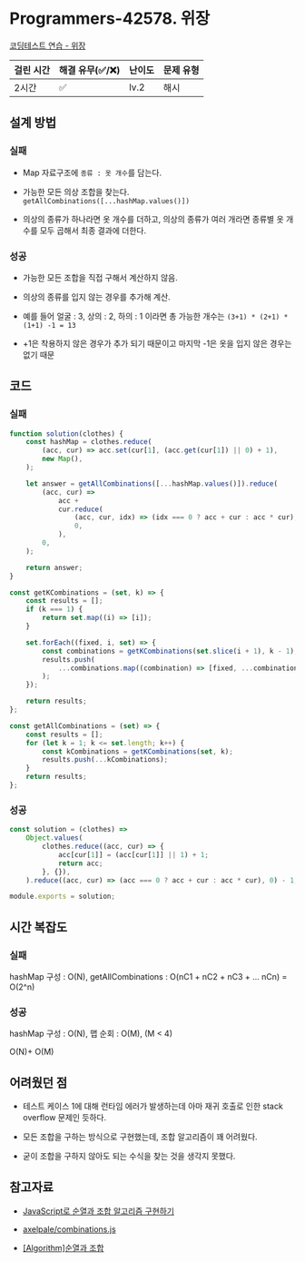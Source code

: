 # Programmers-42578. 위장

[코딩테스트 연습 - 위장](https://programmers.co.kr/learn/courses/30/lessons/42578)



| 걸린 시간 | 해결 유무(✅/❌) | 난이도 | 문제 유형 |
| --- | --- | --- | --- |
| 2시간 | ✅ | lv.2 | 해시 |


## 설계 방법

### 실패

- Map 자료구조에 `종류 : 옷 개수`를 담는다.

- 가능한 모든 의상 조합을 찾는다. `getAllCombinations([...hashMap.values()])`

- 의상의 종류가 하나라면 옷 개수를 더하고, 의상의 종류가 여러 개라면 종류별 옷 개수를 모두 곱해서 최종 결과에 더한다.

### 성공

- 가능한 모든 조합을 직접 구해서 계산하지 않음.

- 의상의 종류를 입지 않는 경우를 추가해 계산.

- 예를 들어 얼굴 : 3, 상의 : 2, 하의 : 1 이라면 총 가능한 개수는 `(3+1) * (2+1) * (1+1) -1 = 13`

- +1은 착용하지 않은 경우가 추가 되기 때문이고 마지막 -1은 옷을 입지 않은 경우는 없기 때문

## 코드

### 실패

```javascript
function solution(clothes) {
    const hashMap = clothes.reduce(
        (acc, cur) => acc.set(cur[1], (acc.get(cur[1]) || 0) + 1),
        new Map(),
    );

    let answer = getAllCombinations([...hashMap.values()]).reduce(
        (acc, cur) =>
            acc +
            cur.reduce(
                (acc, cur, idx) => (idx === 0 ? acc + cur : acc * cur),
                0,
            ),
        0,
    );

    return answer;
}

const getKCombinations = (set, k) => {
    const results = [];
    if (k === 1) {
        return set.map((i) => [i]);
    }

    set.forEach((fixed, i, set) => {
        const combinations = getKCombinations(set.slice(i + 1), k - 1);
        results.push(
            ...combinations.map((combination) => [fixed, ...combination]),
        );
    });

    return results;
};

const getAllCombinations = (set) => {
    const results = [];
    for (let k = 1; k <= set.length; k++) {
        const kCombinations = getKCombinations(set, k);
        results.push(...kCombinations);
    }
    return results;
};
```

### 성공

```javascript
const solution = (clothes) =>
    Object.values(
        clothes.reduce((acc, cur) => {
            acc[cur[1]] = (acc[cur[1]] || 1) + 1;
            return acc;
        }, {}),
    ).reduce((acc, cur) => (acc === 0 ? acc + cur : acc * cur), 0) - 1;

module.exports = solution;
```

## 시간 복잡도

### 실패

hashMap 구성 : O(N),
getAllCombinations : O(nC1 + nC2 + nC3 + ... nCn) = O(2^n)

### 성공

hashMap 구성 : O(N),
맵 순회 : O(M), (M < 4)

O(N)+ O(M)

## 어려웠던 점

- 테스트 케이스 1에 대해 런타임 에러가 발생하는데 아마 재귀 호출로 인한 stack overflow 문제인 듯하다.

- 모든 조합을 구하는 방식으로 구현했는데, 조합 알고리즘이 꽤 어려웠다.

- 굳이 조합을 구하지 않아도 되는 수식을 찾는 것을 생각지 못했다.

## 참고자료

- [JavaScript로 순열과 조합 알고리즘 구현하기](https://medium.com/@jun.choi.4928/javascript%EB%A1%9C-%EC%88%9C%EC%97%B4%EA%B3%BC-%EC%A1%B0%ED%95%A9-%EC%95%8C%EA%B3%A0%EB%A6%AC%EC%A6%98-%EA%B5%AC%ED%98%84%ED%95%98%EA%B8%B0-21df4b536349)

- [axelpale/combinations.js](https://gist.github.com/axelpale/3118596)

- [[Algorithm]순열과 조합](https://codemcd.github.io/algorithm/Algorithm-%EC%88%9C%EC%97%B4%EA%B3%BC-%EC%A1%B0%ED%95%A9/)

